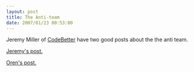 ```yaml
---
layout: post
title: The Anti-team
date: 2007/01/23 00:53:00
---
```



Jeremy Miller of [CodeBetter](http://www.ayende.com) have two good posts about the the anti team.

[Jeremy's post.](http://codebetter.com/blogs/jeremy.miller/archive/2007/01/21/The-Anti-Team.aspx)

[Oren's post.](/controlpanel/blogs/posteditor.aspx/http%3a//www.ayende.com/Blog/CommentView%2cguid%2cB4968C2F-8B5E-4D12-A1E2-0BFC835A0971.aspx%2390367320-1a15-4aaa-864e-451f4ae01c4d)
